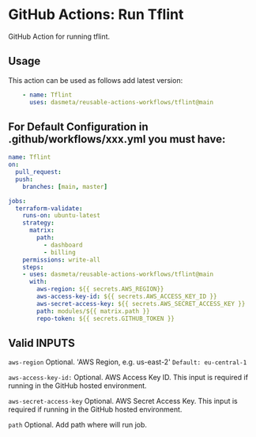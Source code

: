 # GitHub Actions: Run Tflint
GitHub Action for running tflint.

## Usage

This action can be used as follows add latest version:

```yaml
    - name: Tflint
      uses: dasmeta/reusable-actions-workflows/tflint@main
```

## For Default Configuration in .github/workflows/xxx.yml you must have:
```yaml
name: Tflint
on:
  pull_request:
  push:
    branches: [main, master]

jobs:
  terraform-validate:
    runs-on: ubuntu-latest
    strategy:
      matrix:
        path:
          - dashboard
          - billing
    permissions: write-all
    steps:
    - uses: dasmeta/reusable-actions-workflows/tflint@main
      with:
        aws-region: ${{ secrets.AWS_REGION}}
        aws-access-key-id: ${{ secrets.AWS_ACCESS_KEY_ID }}
        aws-secret-access-key: ${{ secrets.AWS_SECRET_ACCESS_KEY }}
        path: modules/${{ matrix.path }}  
        repo-token: ${{ secrets.GITHUB_TOKEN }}

```

## Valid INPUTS


`aws-region`
Optional. 'AWS Region, e.g. us-east-2'
`Default: eu-central-1`

`aws-access-key-id:` 
Optional. AWS Access Key ID. This input is required if running in the GitHub hosted environment.

`aws-secret-access-key`
Optional. AWS Secret Access Key. This input is required if running in the GitHub hosted environment.

`path`
Optional. Add path where will run job.
